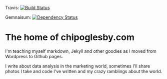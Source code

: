Travis:
[![Build Status](https://travis-ci.org/chipoglesby/chipoglesby.github.io.svg?branch=master)](https://travis-ci.org/chipoglesby/chipoglesby.github.io)

Gemnaisum:
[![Dependency Status](https://gemnasium.com/badges/github.com/chipoglesby/chipoglesby.github.io.svg)](https://gemnasium.com/github.com/chipoglesby/chipoglesby.github.io)

# The home of chipoglesby.com

I'm teaching myself markdown, Jekyll and other goodies as I moved from Wordpress
to Github pages.

I write about data analysis in the marketing world, sometimes I'll share photos
I take and code I've written and my crazy ramblings about the world.
